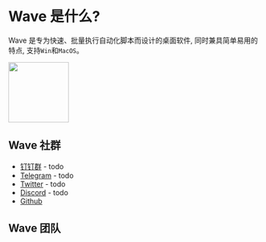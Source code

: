 <script setup>
import { VPTeamMembers } from 'vitepress/theme'

const members = [
  {
    avatar: 'https://www.github.com/3lang3.png',
    name: '0x3lang',
    title: 'Creator',
    links: [
      { icon: 'github', link: 'https://github.com/3lang3' },
      { icon: 'twitter', link: 'https://twitter.com/0x3lang' }
    ]
  },
  {
    avatar: 'https://pbs.twimg.com/profile_images/1771570783682527232/ddwOXA7E_400x400.jpg',
    name: '0xFeng',
    title: 'COO',
    links: [
      { icon: 'twitter', link: 'https://twitter.com/0x0xFeng' }
    ]
  }
]
</script>

# Wave 是什么?

Wave 是专为快速、批量执行自动化脚本而设计的桌面软件, 同时兼具简单易用的特点, 支持`Win`和`MacOS`。

<img src="/icon.png" width="120px" />

## Wave 社群

- [钉钉群](https://t.me/wave_automation) - todo
- [Telegram](https://t.me/wave_automation) - todo
- [Twitter](https://twitter.com/0x3lang) - todo
- [Discord](https://discord.gg/3lang3) - todo
- [Github](https://github.con/3lang3)

## Wave 团队

<VPTeamMembers size="small" :members="members" />
